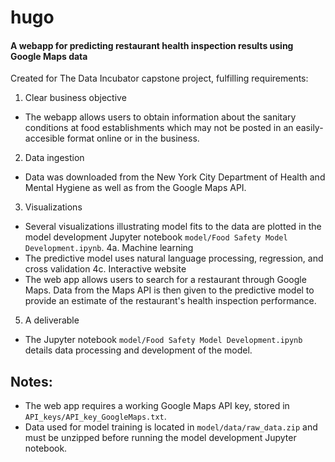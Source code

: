 # hugo
#### A webapp for predicting restaurant health inspection results using Google Maps data

Created for The Data Incubator capstone project, fulfilling requirements:
1. Clear business objective
  - The webapp allows users to obtain information about the sanitary conditions at food establishments which may not be posted in an easily-accesible format online or in the business.
2. Data ingestion
  - Data was downloaded from the New York City Department of Health and Mental Hygiene as well as from the Google Maps API.
3. Visualizations
  - Several visualizations illustrating model fits to the data are plotted in the model development Jupyter notebook `model/Food Safety Model Development.ipynb`.
4a. Machine learning
  - The predictive model uses natural language processing, regression, and cross validation
4c. Interactive website
  - The web app allows users to search for a restaurant through Google Maps. Data from the Maps API is then given to the predictive model to provide an estimate of the restaurant's health inspection performance.
5. A deliverable
  - The Jupyter notebook `model/Food Safety Model Development.ipynb` details data processing and development of the model.

## Notes:
- The web app requires a working Google Maps API key, stored in `API_keys/API_key_GoogleMaps.txt`.
- Data used for model training is located in `model/data/raw_data.zip` and must be unzipped before running the model development Jupyter notebook.
